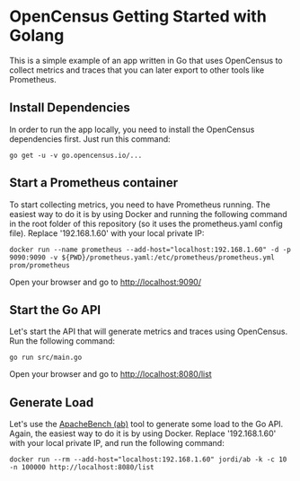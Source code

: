 # OpenCensus Getting Started with Golang

This is a simple example of an app written in Go that uses OpenCensus to collect metrics and traces that you can later export to other tools like Prometheus.

## Install Dependencies

In order to run the app locally, you need to install the OpenCensus dependencies first. Just run this command:

```
go get -u -v go.opencensus.io/...
```

## Start a Prometheus container

To start collecting metrics, you need to have Prometheus running. The easiest way to do it is by using Docker and running the following command in the root folder of this repository (so it uses the prometheus.yaml config file). Replace '192.168.1.60' with your local private IP:

```
docker run --name prometheus --add-host="localhost:192.168.1.60" -d -p 9090:9090 -v ${PWD}/prometheus.yaml:/etc/prometheus/prometheus.yml prom/prometheus
```

Open your browser and go to [http://localhost:9090/](https://localhost:9090/)

## Start the Go API

Let's start the API that will generate metrics and traces using OpenCensus. Run the following command:

```
go run src/main.go
```

Open your browser and go to [http://localhost:8080/list](https://localhost:8080/list)

## Generate Load

Let's use the [ApacheBench (ab)](https://httpd.apache.org/docs/2.4/programs/ab.html) tool to generate some load to the Go API. Again, the easiest way to do it is by using Docker. Replace '192.168.1.60' with your local private IP, and run the following command:

```
docker run --rm --add-host="localhost:192.168.1.60" jordi/ab -k -c 10 -n 100000 http://localhost:8080/list 
```